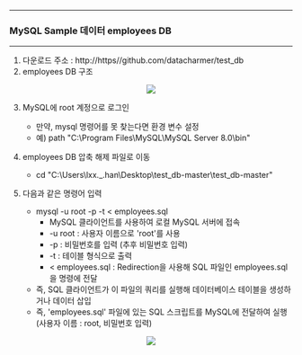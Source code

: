 -----
### MySQL Sample 데이터 employees DB
-----
1. 다운로드 주소 : http://https//github.com/datacharmer/test_db
2. employees DB 구조
<div align="center">
<img src="https://github.com/sooyounghan/Data-Base/assets/34672301/51127a35-a275-459a-95b3-f2a80854f85e">
</div>

3. MySQL에 root 계정으로 로그인
   - 만약, mysql 명령어를 못 찾는다면 환경 변수 설정
   - 예) path "C:\Program Files\MySQL\MySQL Server 8.0\bin"

4. employees DB 압축 해제 파일로 이동
   - cd "C:\Users\lxx._.han\Desktop\test_db-master\test_db-master"
  
5. 다음과 같은 명령어 입력
   - mysql -u root -p -t < employees.sql
     + MySQL 클라이언트를 사용하여 로컬 MySQL 서버에 접속
     + -u root : 사용자 이름으로 'root'를 사용
     + -p : 비밀번호를 입력 (추후 비밀번호 입력)
     + -t : 테이블 형식으로 출력
     + < employees.sql : Redirection을 사용해 SQL 파일인 employees.sql을 명령에 전달
   - 즉, SQL 클라이언트가 이 파일의 쿼리를 실행해 데이터베이스 테이블을 생성하거나 데이터 삽입
   - 즉, 'employees.sql' 파일에 있는 SQL 스크립트를 MySQL에 전달하여 실행 (사용자 이름 : root, 비밀번호 입력)

<div align="center">
<img src="https://github.com/sooyounghan/Data-Base/assets/34672301/5d01b270-bfa9-4eea-90ad-374ec3d7a021">
</div>
